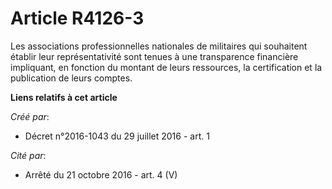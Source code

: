 # Article R4126-3

Les associations professionnelles nationales de militaires qui souhaitent établir leur représentativité sont tenues à une
transparence financière impliquant, en fonction du montant de leurs ressources, la certification et la publication de leurs
comptes.

**Liens relatifs à cet article**

_Créé par_:

  - Décret n°2016-1043 du 29 juillet 2016 - art. 1

_Cité par_:

  - Arrêté du 21 octobre 2016 - art. 4 (V)
